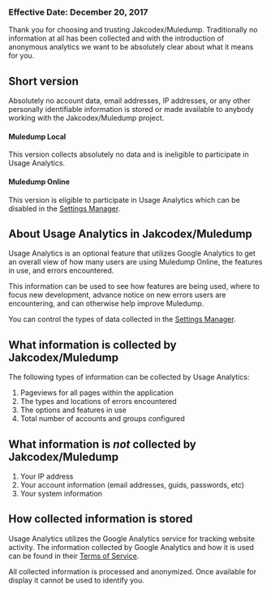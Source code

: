 ### Effective Date: December 20, 2017

Thank you for choosing and trusting Jakcodex/Muledump. Traditionally no information at all has been collected and with the introduction of anonymous analytics we want to be absolutely clear about what it means for you.

## Short version

Absolutely no account data, email addresses, IP addresses, or any other personally identifiable information is stored or made available to anybody working with the Jakcodex/Muledump project.  

#### Muledump Local

This version collects absolutely no data and is ineligible to participate in Usage Analytics.

#### Muledump Online

This version is eligible to participate in Usage Analytics which can be disabled in the [Settings Manager](https://jakcodex.github.io/muledump/muledump.html#settings-ga).

## About Usage Analytics in Jakcodex/Muledump

Usage Analytics is an optional feature that utilizes Google Analytics to get an overall view of how many users are using Muledump Online, the features in use, and errors encountered. 

This information can be used to see how features are being used, where to focus new development, advance notice on new errors users are encountering, and can otherwise help improve Muledump.

You can control the types of data collected in the [Settings Manager](https://jakcodex.github.io/muledump/muledump.html#settings-none-system).

## What information is collected by Jakcodex/Muledump

The following types of information can be collected by Usage Analytics:

1. Pageviews for all pages within the application
2. The types and locations of errors encountered
3. The options and features in use
4. Total number of accounts and groups configured

## What information is *not* collected by Jakcodex/Muledump

1. Your IP address
2. Your account information (email addresses, guids, passwords, etc)
3. Your system information

## How collected information is stored

Usage Analytics utilizes the Google Analytics service for tracking website activity. The information collected by Google Analytics and how it is used can be found in their [Terms of Service](https://www.google.com/analytics/terms/us.html).

All collected information is processed and anonymized. Once available for display it cannot be used to identify you.
